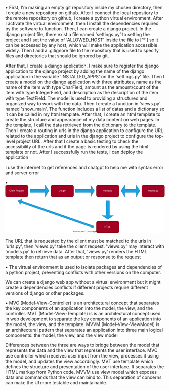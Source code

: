 • First, I'm making an empty git repository inside my chosen directory, then I create a new repository on github. After I connect the local repository to the remote repository on github, I create a python virtual environment. After I activate the virtual environment, then I install the dependencies required by the software to function. Then, I can create a django project. In the django project file, there exist a file named 'settings.py' to setting the project and I set the value of 'ALLOWED_HOST' inside the file to ['*'] so it can be accessed by any host, which will make the application accessible widely. Then I add a .gitignore file to the repository that is used to specify files and directories that should be ignored by git. 

After that, I create a django application. I make sure to register the django application to the django project by adding the name of the django application in the variable 'INSTALLED_APPS' on the 'settings.py' file. Then I create a model on the django application with three attributes, name as the name of the item with type CharField, amount as the amount/count of the item with type IntegerField, and description as the description of the item with type TextField. The model is used to providing a structured and organized way to work with the data. Then I create a function in 'views.py' named 'show_main'. The function includes a list of datas and a dictionary so it can be called in my html template. After that, I create an html template to create the structure and appearance of my data content on web pages. In the template, I call the data retrieved from the dictionary to the template. Then I create a routing in urls in the django application to configure the URL related to the application and urls in the django project to configure the top-level project URL. After that I create a basic testing to check the accessibility of the urls and if the page is rendered by using the html template or not. After I successfully run the tests, I can deploy the application

I use the internet to get references and chatgpt to help me with syntax error and server error

• ![](./diagram.drawio.svg)

The URL that is requested by the client must be matched to the urls in 'urls.py', then 'views.py' take the client request. 'views.py' may interact with 'models.py' to retrieve data. After that, 'views.py' renders the HTML template then return that as an output or response to the request

• The virtual environment is used to isolate packages and dependencies of a python project, preventing conflicts with other versions on the computer.

We can create a django web app without a virtual environment but it might create a dependencies conflicts if different projects require different versions of django or other packages.

• MVC (Model-View-Controller) is an architectural concept that separates the key components of an application into the model, the view, and the controller. MVT (Model-View-Template) is is an architectural concept used in web development to separate the key components of an application into the model, the view, and the template. MVVM (Model-View-ViewModel) is an architectural pattern that separates an application into three main logical components: the model, the view, and the view model

Differences between the three are ways to bridge between the model that represents the data and the view that represents the user interface. MVC use controller which receives user input from the view, processes it using the model, and updates the view accordingly. MVT use template which defines the structure and presentation of the user interface. It separates the HTML markup from Python code. MVVM use view model which exposes data and commands that the view can bind to. This separation of concerns can make the UI more testable and maintainable.
